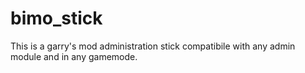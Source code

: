 # bimo_stick
This is a garry's mod administration stick compatibile with any admin module and in any gamemode.

